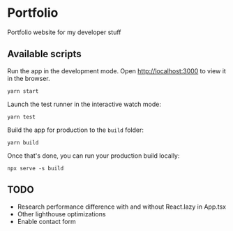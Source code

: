 # Portfolio

Portfolio website for my developer stuff

## Available scripts

Run the app in the development mode. Open [http://localhost:3000](http://localhost:3000) to view it in the browser.
```
yarn start
```

Launch the test runner in the interactive watch mode:
```
yarn test
```

Build the app for production to the `build` folder:
```
yarn build
```

Once that's done, you can run your production build locally:
```
npx serve -s build
```

## TODO
- Research performance difference with and without React.lazy in App.tsx
- Other lighthouse optimizations
- Enable contact form
